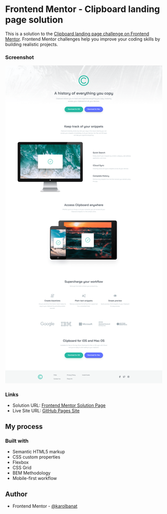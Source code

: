 # Frontend Mentor - Clipboard landing page solution

This is a solution to the [Clipboard landing page challenge on Frontend Mentor](https://www.frontendmentor.io/challenges/clipboard-landing-page-5cc9bccd6c4c91111378ecb9). Frontend Mentor challenges help you improve your coding skills by building realistic projects.

### Screenshot

![](./screenshot.png)

### Links

- Solution URL: [Frontend Mentor Solution Page](https://www.frontendmentor.io/solutions/clipboard-landing-page-CDDW8o1o-C)
- Live Site URL: [GitHub Pages Site](https://karolbanat.github.io/clipboard-landing-page/)

## My process

### Built with

- Semantic HTML5 markup
- CSS custom properties
- Flexbox
- CSS Grid
- BEM Methodology
- Mobile-first workflow

## Author

- Frontend Mentor - [@karolbanat](https://www.frontendmentor.io/profile/karolbanat)

